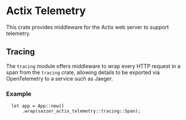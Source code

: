 # Actix Telemetry

This crate provides middleware for the Actix web server to support telemetry.

## Tracing

The `tracing` module offers middleware to wrap every HTTP request in a span from the `tracing` crate, allowing details to be exported via OpenTelemetry to a service such as Jaeger.

### Example

```
  let app = App::new()
      .wrap(sazzer_actix_telemetry::tracing::Span);
```
